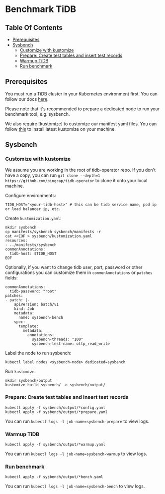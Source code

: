 # Benchmark TiDB

## Table Of Contents

- [Prerequisites](#prerequisites)
- [Sysbench](#sysbench)
  * [Customize with kustomize](#customize-with-kustomize)
  * [Prepare: Create test tables and insert test records](#prepare-create-test-tables-and-insert-test-records)
  * [Warmup TiDB](#warmup-tidb)
  * [Run benchmark](#run-benchmark)

## Prerequisites

You must run a TiDB cluster in your Kubernetes environment first. You can follow our
docs [here](https://pingcap.com/docs/v3.0/tidb-in-kubernetes/deploy/prerequisites/).

Please note that it's recommended to prepare a dedicated node to run your
benchmark tool, e.g. sysbench.

We also require [kustomize] to customize our manifest yaml files. You can
follow
[this](https://github.com/kubernetes-sigs/kustomize/blob/master/docs/INSTALL.md)
to install latest kustomize on your machine.

## Sysbench

### Customize with kustomize

We assume you are working in the root of tidb-operator repo. If you don't have
a copy, you can run `git clone --depth=1 https://github.com/pingcap/tidb-operator`
to clone it onto your local machine.

Configure environments:

```
TIDB_HOST="<your-tidb-host>" # this can be tidb service name, pod ip or load balancer ip, etc.
```

Create `kustomization.yaml`:

```
mkdir sysbench
cp manifests/sysbench sysbench/manifests -r
cat <<EOF > sysbench/kustomization.yaml
resources:
- ../manifests/sysbench
commonAnnotations:
  tidb-host: $TIDB_HOST
EOF
```

Optionally, if you want to change tidb user, port, password or other
configurations you can customize them in `commonAnnotations` or `patches`
fields:

```
commonAnnotations:
  tidb-password: "root"
patches:
- patch: |-
    apiVersion: batch/v1
    kind: Job
    metadata:
      name: sysbench-bench
    spec:
      template:
        metadata:
          annotations:
            sysbench-threads: "100"
            sysbench-test-name: oltp_read_write
```

Label the node to run sysbench:

```
kubectl label nodes <sysbench-node> dedicated=sysbench
```

Run `kustomize`:

```
mkdir sysbench/output
kustomize build sysbench/ -o sysbench/output/
```

### Prepare: Create test tables and insert test records

```
kubectl apply -f sysbench/output/*config.yaml
kubectl apply -f sysbench/output/*prepare.yaml
```

You can run `kubectl logs -l job-name=sysbench-prepare` to view logs.

### Warmup TiDB

```
kubectl apply -f sysbench/output/*warmup.yaml
```

You can run `kubectl logs -l job-name=sysbench-warmup` to view logs.

### Run benchmark

```
kubectl apply -f sysbench/output/*bench.yaml
```

You can run `kubectl logs -l job-name=sysbench-bench` to view logs.
